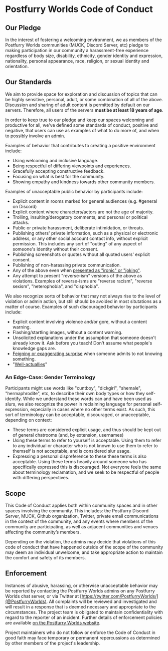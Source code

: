 # Postfurry Worlds Code of Conduct

## Our Pledge

In the interest of fostering a welcoming environment, we as members of the Postfurry Worlds communities (MUCK, Discord Server, etc) pledge to making participation in our community a harassment-free experience regardless of body size, disability, ethnicity, gender identity and expression, nationality, personal appearance, race, religion, or sexual identity and orientation.

## Our Standards

We aim to provide space for exploration and discussion of topics that can be highly sensitive, personal, adult, or some combination of all of the above. Discussion and sharing of adult content is permitted by default on our servers. Therefore, all users of the servers **must be at least 18 years of age**.

In order to keep true to our pledge and keep our spaces welcoming and productive for all, we've defined some standards of conduct, positive and negative, that users can use as examples of what to do more of, and when to possibly involve an admin.

Examples of behavior that contributes to creating a positive environment include:

  * Using welcoming and inclusive language.
  * Being respectful of differing viewpoints and experiences.
  * Gracefully accepting constructive feedback.
  * Focusing on what is best for the community.
  * Showing empathy and kindness towards other community members.

Examples of unacceptable public behavior by participants include:

 * Explicit content in rooms marked for general audiences (e.g. #general on Discord)
 * Explicit content where characters/actors are not the age of majority.
 * Trolling, insulting/derogatory comments, and personal or political attacks.
 * Public or private harassment, deliberate intimidation, or threats.
 * Publishing others' private information, such as a physical or electronic address, or any other social account contact info, without explicit permission. This includes any sort of "outing" of any aspect of someone's identity without their consent.
 * Publishing screenshots or quotes without all quoted users' explicit consent.
 * Publishing of non-harassing private communication.
 * Any of the above even when [presented as "ironic" or "joking"](https://en.wikipedia.org/wiki/Hipster_racism).
 * Any attempt to present "reverse-ism" versions of the above as violations. Examples of reverse-isms are "reverse racism", "reverse sexism", "heterophobia", and "cisphobia".

We also recognize sorts of behavior that may not always rise to the level of violation or admin action, but still should be avoided in most situtations as a matter of course. Examples of such discouraged behavior by participants include:

 * Explicit content involving violence and/or gore, without a content warning.
 * Flashing/startling images, without a content warning.
 * Unsolicited explanations under the assumption that someone doesn't already know it. Ask before you teach! Don't assume what people's knowledge gaps are.
 * [Feigning or exaggerating surprise](https://www.recurse.com/manual#no-feigned-surprise)
   when someone admits to not knowing something.
 * "[Well-actuallies](https://www.recurse.com/manual#no-well-actuallys)"

### An Edge-Case: Gender Terminology

Participants might use words like "cuntboy", "dickgirl", "shemale", "hermaphrodite", etc, to describe their own body types or how they self-identify. While we understand these words can and have been used as slurs, we also recognize the power in reclaiming language for personal self-expression, especially in cases where no other terms exist. As such, this sort of terminology can be acceptable, discouraged, or unacceptable, depending on context:

 * These terms are considered explicit usage, and thus should be kept out of general chatrooms (and, by extension, usernames)
 * Using these terms to refer to yourself is acceptable. Using them to refer to any individual or character who is not known to use them to refer to themself is not acceptable, and is considered slur usage.
 * Expressing a personal dispreference to these these terms is also acceptable. Using these terms heavily around someone who has specifically expressed this is discouraged. Not everyone feels the same about terminology reclamation, and we seek to be respectful of people with differing perspectives.

## Scope

This Code of Conduct applies both within community spaces and in other spaces involving the community. This includes:
 the Postfurry Discord Server, MUCK, Github organization, Twitter, private email communications in the context of the community, and any events where members of the community are participating, as well as adjacent communities and venues affecting the community’s members.

Depending on the violation, the admins may decide that violations of this code of conduct that have happened outside of the scope of the community may deem an individual unwelcome, and take appropriate action to maintain the comfort and safety of its members.

## Enforcement

Instances of abusive, harassing, or otherwise unacceptable behavior may be reported by contacting the Postfurry Worlds admins on any Postfurry Worlds chat server, or via Twitter at [https://twitter.com/PostfurryWorlds/](@PostfurryWorlds). All complaints will be reviewed and investigated and will result in a response that is deemed necessary and appropriate to the circumstances. The project team is obligated to maintain confidentiality with regard to the reporter of an incident. Further details of enforcement policies are available [on the Postfurry Worlds website](https://postfurry.github.io/conduct/enforcement).

Project maintainers who do not follow or enforce the Code of Conduct in good faith may face temporary or permanent repercussions as determined by other members of the project's leadership.
